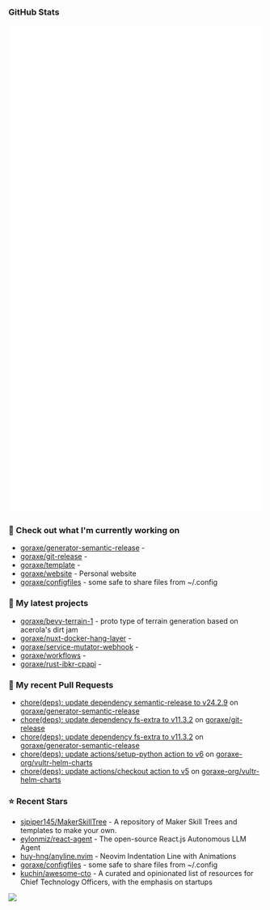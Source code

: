 
### GitHub Stats

<p align="left"><img src="https://raw.githubusercontent.com/goraxe/goraxe/main/github-metrics.svg" /></p>

### 👷 Check out what I'm currently working on

- [goraxe/generator-semantic-release](https://github.com/goraxe/generator-semantic-release) - 
- [goraxe/git-release](https://github.com/goraxe/git-release) - 
- [goraxe/template](https://github.com/goraxe/template) - 
- [goraxe/website](https://github.com/goraxe/website) - Personal website
- [goraxe/configfiles](https://github.com/goraxe/configfiles) - some safe to share files from ~/.config 
### 🌱 My latest projects

- [goraxe/bevy-terrain-1](https://github.com/goraxe/bevy-terrain-1) - proto type of terrain generation based on acerola&#39;s dirt jam
- [goraxe/nuxt-docker-hang-layer](https://github.com/goraxe/nuxt-docker-hang-layer) - 
- [goraxe/service-mutator-webhook](https://github.com/goraxe/service-mutator-webhook) - 
- [goraxe/workflows](https://github.com/goraxe/workflows) - 
- [goraxe/rust-ibkr-cpapi](https://github.com/goraxe/rust-ibkr-cpapi) - 
### 🔨 My recent Pull Requests

- [chore(deps): update dependency semantic-release to v24.2.9](https://github.com/goraxe/generator-semantic-release/pull/242) on [goraxe/generator-semantic-release](https://github.com/goraxe/generator-semantic-release)
- [chore(deps): update dependency fs-extra to v11.3.2](https://github.com/goraxe/git-release/pull/151) on [goraxe/git-release](https://github.com/goraxe/git-release)
- [chore(deps): update dependency fs-extra to v11.3.2](https://github.com/goraxe/generator-semantic-release/pull/241) on [goraxe/generator-semantic-release](https://github.com/goraxe/generator-semantic-release)
- [chore(deps): update actions/setup-python action to v6](https://github.com/goraxe-org/vultr-helm-charts/pull/71) on [goraxe-org/vultr-helm-charts](https://github.com/goraxe-org/vultr-helm-charts)
- [chore(deps): update actions/checkout action to v5](https://github.com/goraxe-org/vultr-helm-charts/pull/70) on [goraxe-org/vultr-helm-charts](https://github.com/goraxe-org/vultr-helm-charts)
### ⭐ Recent Stars

- [sjpiper145/MakerSkillTree](https://github.com/sjpiper145/MakerSkillTree) - A repository of Maker Skill Trees and templates to make your own.  
- [eylonmiz/react-agent](https://github.com/eylonmiz/react-agent) - The open-source React.js Autonomous LLM Agent
- [huy-hng/anyline.nvim](https://github.com/huy-hng/anyline.nvim) - Neovim Indentation Line with Animations
- [goraxe/configfiles](https://github.com/goraxe/configfiles) - some safe to share files from ~/.config 
- [kuchin/awesome-cto](https://github.com/kuchin/awesome-cto) - A curated and opinionated list of resources for Chief Technology Officers, with the emphasis on startups

![](https://komarev.com/ghpvc/?username=goraxe)
